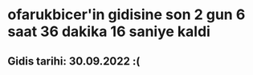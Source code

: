 # ofarukbicer'in gidisine son 2 gun 6 saat 36 dakika 16 saniye kaldi

## Gidis tarihi: 30.09.2022 :(